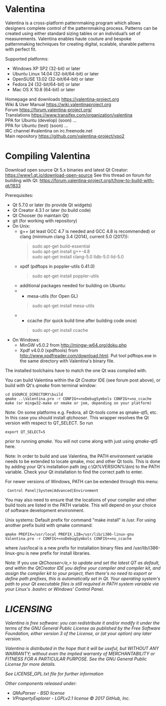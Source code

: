 Valentina
=========
Valentina is a cross-platform patternmaking program which allows designers complete control of the patternmaking process. Patterns can be created using either standard sizing tables or an individual’s set of measurements. Valentina enables haute couture and bespoke patternmaking techniques for creating digital, scalable, sharable patterns with perfect fit. 

Supported platforms:  
   * Windows XP SP2 (32-bit) or later   
   * Ubuntu Linux 14.04 (32-bit/64-bit) or later   
   * OpenSUSE 13.02 (32-bit/64-bit) or later   
   * Fedora 24 (32-bit/64-bit) or later    
   * Mac OS X 10.8 (64-bit) or later  

Homepage and downloads     https://valentina-project.org   
Wiki & User Manual         https://wiki.valentinaproject.org    
Forum                      https://forum.valentina-project.org/       
Translations               https://www.transifex.com/organization/valentina   
PPA for Ubuntu (develop)   (soon) ...    
PPA for Ubuntu (test)      (soon) ...    
IRC channel                #valentina on irc.freenode.net  
Main repository            https://github.com/valentina-project/vpo2    

Compiling Valentina
====================

Download open source Qt 5.x binaries and latest Qt Creator: https://www1.qt.io/download-open-source
See this thread on forum for building with Qt: https://forum.valentina-project.org/t/how-to-build-with-qt/1833 

Prerequisites:   
   * Qt 5.7.0 or later (to provide Qt widgets)
   * Qt Creator 4.3.1 or later (to build code)
   * Qt Chooser (to maintain Qt)
   * git (for working with repository)   
   * On Unix:     
     - g++ (at least GCC 4.7 is needed and GCC 4.8 is recommended) or clang (minimum clang 3.4 (2014), current 5.0 (2017)):
       > sudo apt-get build-essential  
       > sudo apt-get install g++-4.8        
       > sudo apt-get install clang-5.0 lldb-5.0 lld-5.0       
     - xpdf (pdftops in poppler-utils 0.41.0)
       > sudo apt-get install poppler-utils  
     - additional packages needed for building on Ubuntu:   
     - - mesa-utils (for Open GL)  
       > sudo apt-get install mesa-utils  
     - - ccache (for quick build time after building code once) 
       >  sudo apt-get install ccache  
   * On Windows:     
     - MinGW v5.0.2 from http://mingw-w64.org/doku.php       
     - Xpdf v4.0.0 (xpdftools) from http://www.xpdfreader.com/download.html. Put tool pdftops.exe 
     in the same directory with Valentina's binary file.

The installed toolchains have to match the one Qt was compiled with.

You can build Valentina within the <em>Qt Creator</em> IDE (see forum post above), or build with Qt's <em>qmake</em> from terminal window:

    cd $SOURCE_DIRECTORY\build
    qmake ..\Valentina.pro -r CONFIG+=noDebugSymbols CONFIG+=no_ccache
    make (or mingw32-make or nmake or jom, depending on your platform)

Note: On some platforms e.g. Fedora, all Qt-tools come as qmake-qt5, etc. In this case you should install <em>qtchooser</em>. This wrapper resolves the Qt version with respect to QT_SELECT. So run 

    export QT_SELECT=5

prior to running <em>qmake</em>. You will not come along with just using <em>qmake-qt5</em> here.

Note: In order to build and use Valentina, the PATH environment variable needs to be extended to locate qmake, moc and other Qt tools. This is done by adding your Qt's installation path (eg c:\Qt\%VERSION%\bin) to the PATH variable. Check your Qt installation to find the correct path to enter. 

For newer versions of Windows, PATH can be extended through this menu:

     Control Panel|System|Advanced|Environment

You may also need to ensure that the locations of your compiler and other build tools are listed in the PATH variable. This will depend on your choice of software development environment.

Unix systems:
Default prefix for command "make install" is /usr. For using another prefix build with qmake command:

    qmake PREFIX=/usr/local PREFIX_LIB=/usr/lib/i386-linux-gnu Valentina.pro -r CONFIG+=noDebugSymbols CONFIG+=no_ccache

where /usr/local is a new prefix for installation binary files and /usr/lib/i386-linux-gnu is new prefix for install libraries.  

Note: If you use <em>QtChooser</e,> to update and set the latest QT as default, and within the <em>QtCreator</em> IDE you define your compiler and compiler kit, and assign the compiler kit to your project, then there's no need to export or define path prefixes, this is automatically set in Qt. Your operating system's path to your Qt executable files is still required in PATH system variable via your Linux's .bashrc or Windows' Control Panel.

LICENSING
==========
Valentina is free software: you can redistribute it and/or modify
it under the terms of the GNU General Public License as published by
the Free Software Foundation, either version 3 of the License, or
(at your option) any later version.

Valentina is distributed in the hope that it will be useful,
but WITHOUT ANY WARRANTY; without even the implied warranty of
MERCHANTABILITY or FITNESS FOR A PARTICULAR PURPOSE.  See the
GNU General Public License for more details.

See LICENSE_GPL.txt file for further information

Other components released under:
* QMuParser - BSD license
* VPropertyExplorer - LGPLv2.1 license
© 2017 GitHub, Inc.

